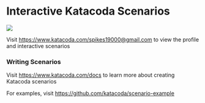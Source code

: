 # Interactive Katacoda Scenarios

[![](http://shields.katacoda.com/katacoda/spikes19000@gmail.com/count.svg)](https://www.katacoda.com/spikes19000@gmail.com "Get your profile on Katacoda.com")

Visit https://www.katacoda.com/spikes19000@gmail.com to view the profile and interactive scenarios

### Writing Scenarios
Visit https://www.katacoda.com/docs to learn more about creating Katacoda scenarios

For examples, visit https://github.com/katacoda/scenario-example

